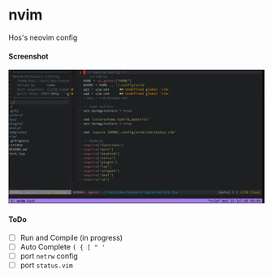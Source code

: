 # nvim
Hos's neovim config

#### Screenshot

![init-lua](shots/shot-init-lua.png)

#### ToDo

- [ ] Run and Compile (in progress)
- [ ] Auto Complete `( { [ " '`
- [ ] port `netrw` config
- [ ] port `status.vim`
